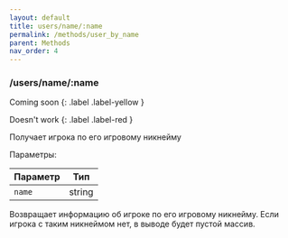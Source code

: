 ```yaml
---
layout: default
title: users/name/:name
permalink: /methods/user_by_name
parent: Methods
nav_order: 4
---
```


### /users/name/:name 

Coming soon
{: .label .label-yellow }

Doesn't work
{: .label .label-red }

Получает игрока по его игровому никнейму

Параметры: 

Параметр | Тип
------------ | -------------
`name` | string

Возвращает информацию об игроке по его игровому никнейму. Если игрока с таким никнеймом нет, в выводе будет пустой массив.
